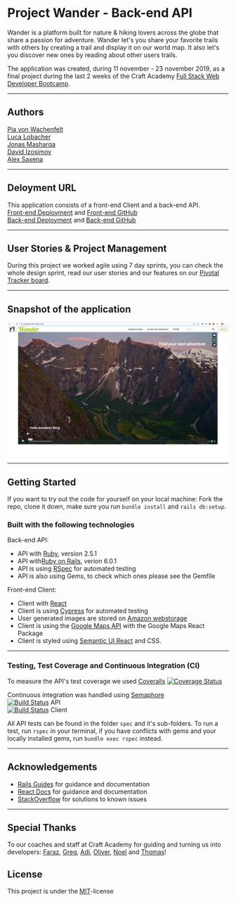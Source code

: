 # Project Wander - Back-end API
Wander is a platform built for nature & hiking lovers across the globe that share a passion for adventure. Wander let's you share your favorite trails with others by creating a trail and display it on our world map. It also let's you discover new ones by reading about other users trails.

The application was created, during 11 november - 23 november 2019, as a final project during the last 2 weeks of the Craft Academy [Full Stack Web Developer Bootcamp](https://craftacademy.se/english/). 

---
## Authors
[Pia von Wachenfelt](https://github.com/piavW)  
[Luca Lobacher](https://github.com/lucamarial)  
[Jonas Masharqa](https://github.com/jonas-masharqa)  
[David Izosimov](https://github.com/DavveDavve)  
[Alex Saxena](https://github.com/AlexSaxena)  

---
## Deloyment URL
This application consists of a front-end Client and a back-end API.  
[Front-end Deployment](https://projectwander.netlify.com/) and [Front-end GitHub](https://github.com/CraftAcademy/wander-client)  
[Back-end Deployment](https://c-wander-api.herokuapp.com/) and [Back-end GitHub](https://github.com/CraftAcademy/wander-api)

---
## User Stories & Project Management
During this project we worked agile using 7 day sprints, you can check the whole design sprint, read our user stories and our features on our [Pivotal Tracker board](https://www.pivotaltracker.com/n/projects/2416753). 

---
## Snapshot of the application

![](Wandermap.png)

---
## Getting Started
If you want to try out the code for yourself on your local machine:
Fork the repo, clone it down, make sure you run `bundle install` and `rails db:setup`. 

### Built with the following technologies
Back-end API:
- API with [Ruby](https://www.ruby-lang.org/en/), version 2.5.1
- API with[Ruby on Rails](https://rubyonrails.org/), verion 6.0.1
- API is using [RSpec](https://rspec.info/) for automated testing
- API is also using Gems, to check which ones please see the Gemfile

Front-end Client:
- Client with [React](https://reactjs.org/)
- Client is using [Cypress](https://www.cypress.io/) for automated testing
- User generated images are stored on [Amazon webstorage](https://aws.amazon.com/)
- Client is using the [Google Maps API](https://developers.google.com/maps/documentation) with the Google Maps React Package
- Client is styled using [Semantic UI React](https://react.semantic-ui.com/) and CSS.

---
### Testing, Test Coverage and Continuous Integration (CI)
To measure the API's test coverage we used [Coveralls](https://coveralls.io/) [![Coverage Status](https://coveralls.io/repos/github/CraftAcademy/wander-api/badge.svg?branch=development)](https://coveralls.io/github/CraftAcademy/wander-api?branch=development)

Continuous integration was handled using [Semaphore](https://semaphoreci.com/)   
[![Build Status](https://semaphoreci.com/api/v1/craftacademy/wander-api/branches/development/badge.svg)](https://semaphoreci.com/craftacademy/wander-api) API  
[![Build Status](https://semaphoreci.com/api/v1/craftacademy/wander-client/branches/development/badge.svg)](https://semaphoreci.com/craftacademy/wander-client) Client

All API tests can be found in the folder `spec` and it's sub-folders. 
To run a test, run `rspec` in your terminal, if you have conflicts with gems and your locally installed gems, run `bundle exec rspec` instead.

---
## Acknowledgements
- [Rails Guides](https://guides.rubyonrails.org/index.html) for guidance and documentation
- [React Docs](https://reactjs.org/docs/getting-started.html) for guidance and documentation
- [StackOverflow](https://stackoverflow.com/) for solutions to known issues

---
## Special Thanks
To our coaches and staff at Craft Academy for guiding and turning us into developers: [Faraz](https://github.com/faraznaeem), [Greg](https://github.com/GergKllai1), [Adi](https://github.com/kianaditya), [Oliver](https://github.com/oliverochman), [Noel](https://github.com/Noelryn) and [Thomas](https://github.com/tochman)!

## License
This project is under the [MIT](https://opensource.org/licenses/MIT)-license